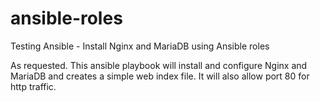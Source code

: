 # ansible-roles
Testing Ansible - Install Nginx and MariaDB using Ansible roles

As requested. This ansible playbook will install and configure Nginx and MariaDB and creates a simple web index file.
It will also allow port 80 for http traffic.
